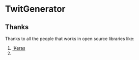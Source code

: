 # TwitGenerator


## Thanks
Thanks to all the people that works in open source libraries like:
1. [!Keras](www.keras.io)
2. 

